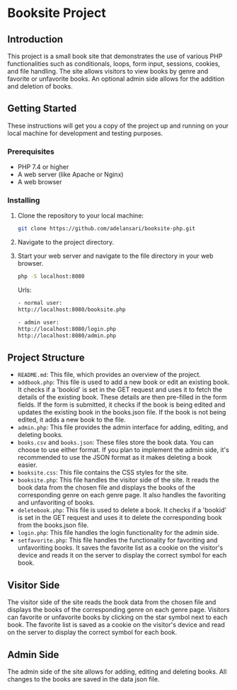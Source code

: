 # Booksite Project

## Introduction

This project is a small book site that demonstrates the use of various PHP functionalities such as conditionals, loops, form input, sessions, cookies, and file handling. The site allows visitors to view books by genre and favorite or unfavorite books. An optional admin side allows for the addition and deletion of books.

## Getting Started

These instructions will get you a copy of the project up and running on your local machine for development and testing purposes.

### Prerequisites

- PHP 7.4 or higher
- A web server (like Apache or Nginx)
- A web browser

### Installing

1. Clone the repository to your local machine:

   ```bash
   git clone https://github.com/adelansari/booksite-php.git
   ```

2. Navigate to the project directory.
3. Start your web server and navigate to the file directory in your web browser.

   ```bash
   php -S localhost:8080
   ```

   Urls:

   ```bash
   - normal user:
   http://localhost:8080/booksite.php

   - admin user:
   http://localhost:8080/login.php
   http://localhost:8080/admin.php
   ```

## Project Structure

- `README.md`: This file, which provides an overview of the project.
- `addbook.php`: This file is used to add a new book or edit an existing book. It checks if a 'bookid' is set in the GET request and uses it to fetch the details of the existing book. These details are then pre-filled in the form fields. If the form is submitted, it checks if the book is being edited and updates the existing book in the books.json file. If the book is not being edited, it adds a new book to the file.
- `admin.php`: This file provides the admin interface for adding, editing, and deleting books.
- `books.csv` and `books.json`: These files store the book data. You can choose to use either format. If you plan to implement the admin side, it's recommended to use the JSON format as it makes deleting a book easier.
- `booksite.css`: This file contains the CSS styles for the site.
- `booksite.php`: This file handles the visitor side of the site. It reads the book data from the chosen file and displays the books of the corresponding genre on each genre page. It also handles the favoriting and unfavoriting of books.
- `deletebook.php`: This file is used to delete a book. It checks if a 'bookid' is set in the GET request and uses it to delete the corresponding book from the books.json file.
- `login.php`: This file handles the login functionality for the admin side.
- `setfavorite.php`: This file handles the functionality for favoriting and unfavoriting books. It saves the favorite list as a cookie on the visitor's device and reads it on the server to display the correct symbol for each book.

## Visitor Side

The visitor side of the site reads the book data from the chosen file and displays the books of the corresponding genre on each genre page. Visitors can favorite or unfavorite books by clicking on the star symbol next to each book. The favorite list is saved as a cookie on the visitor's device and read on the server to display the correct symbol for each book.

## Admin Side

The admin side of the site allows for adding, editing and deleting books. All changes to the books are saved in the data json file.
